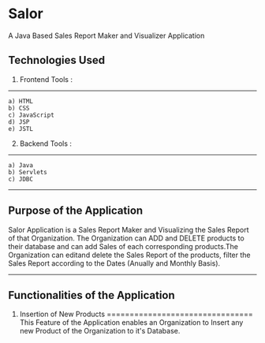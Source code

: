 # Salor
A Java Based Sales Report Maker and Visualizer Application

Technologies Used
---------------------
1) Frontend Tools : 
---------------------
    a) HTML
    b) CSS
    c) JavaScript
    d) JSP
    e) JSTL

2) Backend Tools :
--------------------
    a) Java
    b) Servlets
    c) JDBC

--------------------------------
Purpose of the Application
--------------------------------
Salor Application is a Sales Report Maker and Visualizing the Sales Report of that Organization. The Organization can ADD and DELETE products to their database and can add Sales of each corresponding products.The Organization can editand delete the Sales Report of the products, filter the Sales Report according to the Dates (Anually and Monthly Basis).

---------------------------------
Functionalities of the Application
---------------------------------
1) Insertion of New Products
================================
    This Feature of the Application enables an Organization to Insert any new Product of the Organization to it's Database.
